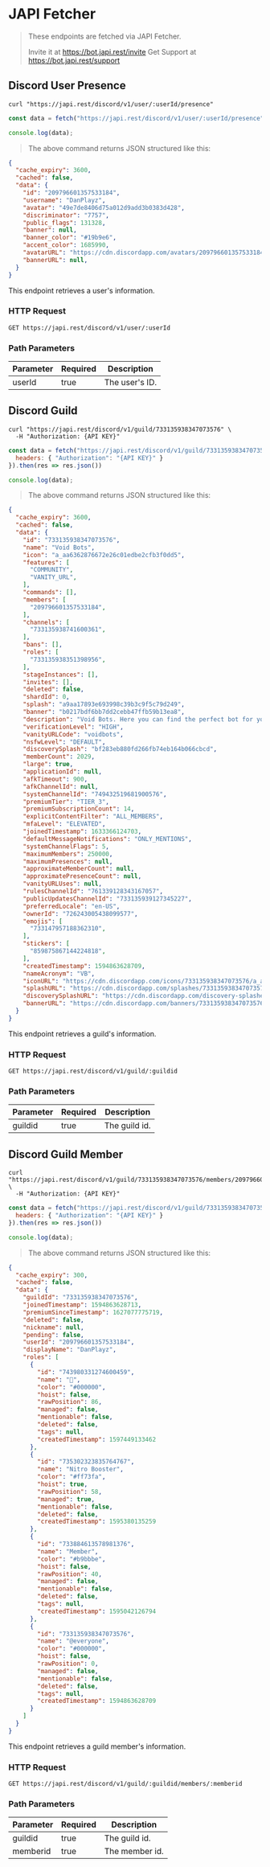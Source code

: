 # JAPI Fetcher

> These endpoints are fetched via JAPI Fetcher.
>
> Invite it at https://bot.japi.rest/invite
> Get Support at https://bot.japi.rest/support

## Discord User Presence

```shell
curl "https://japi.rest/discord/v1/user/:userId/presence"
```

```javascript
const data = fetch("https://japi.rest/discord/v1/user/:userId/presence").then(res => res.json())

console.log(data);
```

> The above command returns JSON structured like this:

```json
{
  "cache_expiry": 3600,
  "cached": false,
  "data": {
    "id": "209796601357533184",
    "username": "DanPlayz",
    "avatar": "49e7de8406d75a012d9add3b0383d428",
    "discriminator": "7757",
    "public_flags": 131328,
    "banner": null,
    "banner_color": "#19b9e6",
    "accent_color": 1685990,
    "avatarURL": "https://cdn.discordapp.com/avatars/209796601357533184/49e7de8406d75a012d9add3b0383d428.png",
    "bannerURL": null,
  }
}
```

This endpoint retrieves a user's information.

### HTTP Request

`GET https://japi.rest/discord/v1/user/:userId`

### Path Parameters

Parameter | Required | Description
--------- | -------- | -----------
userId    | true     | The user's ID.

## Discord Guild

```shell
curl "https://japi.rest/discord/v1/guild/733135938347073576" \
  -H "Authorization: {API KEY}"
```

```javascript
const data = fetch("https://japi.rest/discord/v1/guild/733135938347073576", {
  headers: { "Authorization": "{API KEY}" }
}).then(res => res.json())

console.log(data);
```

> The above command returns JSON structured like this:

```json
{
  "cache_expiry": 3600,
  "cached": false,
  "data": {
    "id": "733135938347073576",
    "name": "Void Bots",
    "icon": "a_aa6362876672e26c01edbe2cfb3f0dd5",
    "features": [
      "COMMUNITY",
      "VANITY_URL",
    ],
    "commands": [],
    "members": [
      "209796601357533184",
    ],
    "channels": [
      "733135938741600361",
    ],
    "bans": [],
    "roles": [
      "733135938351398956",
    ],
    "stageInstances": [],
    "invites": [],
    "deleted": false,
    "shardId": 0,
    "splash": "a9aa17893e693998c39b3c9f5c79d249",
    "banner": "b0217bdf6bb7dd2cebb47ffb59b13ea8",
    "description": "Void Bots. Here you can find the perfect bot for your server, or add your bot!",
    "verificationLevel": "HIGH",
    "vanityURLCode": "voidbots",
    "nsfwLevel": "DEFAULT",
    "discoverySplash": "bf283eb880fd266fb74eb164b066cbcd",
    "memberCount": 2029,
    "large": true,
    "applicationId": null,
    "afkTimeout": 900,
    "afkChannelId": null,
    "systemChannelId": "749432519681900576",
    "premiumTier": "TIER_3",
    "premiumSubscriptionCount": 14,
    "explicitContentFilter": "ALL_MEMBERS",
    "mfaLevel": "ELEVATED",
    "joinedTimestamp": 1633366124703,
    "defaultMessageNotifications": "ONLY_MENTIONS",
    "systemChannelFlags": 5,
    "maximumMembers": 250000,
    "maximumPresences": null,
    "approximateMemberCount": null,
    "approximatePresenceCount": null,
    "vanityURLUses": null,
    "rulesChannelId": "761339128343167057",
    "publicUpdatesChannelId": "733135939127345227",
    "preferredLocale": "en-US",
    "ownerId": "726243005438099577",
    "emojis": [
      "733147957188362310",
    ],
    "stickers": [
      "859875867144224818",
    ],
    "createdTimestamp": 1594863628709,
    "nameAcronym": "VB",
    "iconURL": "https://cdn.discordapp.com/icons/733135938347073576/a_aa6362876672e26c01edbe2cfb3f0dd5.webp",
    "splashURL": "https://cdn.discordapp.com/splashes/733135938347073576/a9aa17893e693998c39b3c9f5c79d249.webp",
    "discoverySplashURL": "https://cdn.discordapp.com/discovery-splashes/733135938347073576/bf283eb880fd266fb74eb164b066cbcd.webp",
    "bannerURL": "https://cdn.discordapp.com/banners/733135938347073576/b0217bdf6bb7dd2cebb47ffb59b13ea8.webp"
  }
}
```

This endpoint retrieves a guild's information.

### HTTP Request

`GET https://japi.rest/discord/v1/guild/:guildid`

### Path Parameters

Parameter | Required | Description
----------|----------|--------------
guildid   | true     | The guild id.

## Discord Guild Member

```shell
curl "https://japi.rest/discord/v1/guild/733135938347073576/members/209796601357533184" \
  -H "Authorization: {API KEY}"
```

```javascript
const data = fetch("https://japi.rest/discord/v1/guild/733135938347073576/members/209796601357533184", {
  headers: { "Authorization": "{API KEY}" }
}).then(res => res.json())

console.log(data);
```

> The above command returns JSON structured like this:

```json
{
  "cache_expiry": 300,
  "cached": false,
  "data": {
    "guildId": "733135938347073576",
    "joinedTimestamp": 1594863628713,
    "premiumSinceTimestamp": 1627077775719,
    "deleted": false,
    "nickname": null,
    "pending": false,
    "userId": "209796601357533184",
    "displayName": "DanPlayz",
    "roles": [
      {
        "id": "743980331274600459",
        "name": "👑",
        "color": "#000000",
        "hoist": false,
        "rawPosition": 86,
        "managed": false,
        "mentionable": false,
        "deleted": false,
        "tags": null,
        "createdTimestamp": 1597449133462
      },
      {
        "id": "735302323835764767",
        "name": "Nitro Booster",
        "color": "#ff73fa",
        "hoist": true,
        "rawPosition": 58,
        "managed": true,
        "mentionable": false,
        "deleted": false,
        "createdTimestamp": 1595380135259
      },
      {
        "id": "733884613578981376",
        "name": "Member",
        "color": "#b9bbbe",
        "hoist": false,
        "rawPosition": 40,
        "managed": false,
        "mentionable": false,
        "deleted": false,
        "tags": null,
        "createdTimestamp": 1595042126794
      },
      {
        "id": "733135938347073576",
        "name": "@everyone",
        "color": "#000000",
        "hoist": false,
        "rawPosition": 0,
        "managed": false,
        "mentionable": false,
        "deleted": false,
        "tags": null,
        "createdTimestamp": 1594863628709
      }
    ]
  }
}
```

This endpoint retrieves a guild member's information.

### HTTP Request

`GET https://japi.rest/discord/v1/guild/:guildid/members/:memberid`

### Path Parameters

Parameter | Required | Description
----------|----------|---------------
guildid   | true     | The guild id.
memberid  | true     | The member id.